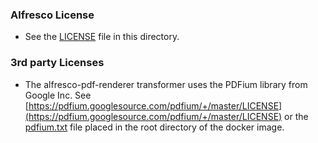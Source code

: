 ### Alfresco License

* See the [LICENSE](LICENSE) file in this directory.

### 3rd party Licenses

* The alfresco-pdf-renderer transformer uses the PDFium library from Google Inc. See [https://pdfium.googlesource.com/pdfium/+/master/LICENSE](https://pdfium.googlesource.com/pdfium/+/master/LICENSE)
or the [pdfium.txt](https://github.com/Alfresco/acs-community-packaging/blob/master/zip/src/main/resources/licenses/3rd-party/pdfium.txt) file placed in the root directory of the docker image.
